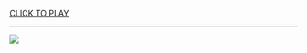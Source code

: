 
<a href="https://premium76.site?title=unblocked_games_premium_classroom_cookie_clicker&ref=13M">CLICK TO PLAY</a></h3>
<hr>

<a href="https://premium76.site?title=unblocked_games_premium_classroom_cookie_clicker&ref=13M"><img src="https://clearcache.store/games.png"></a>


